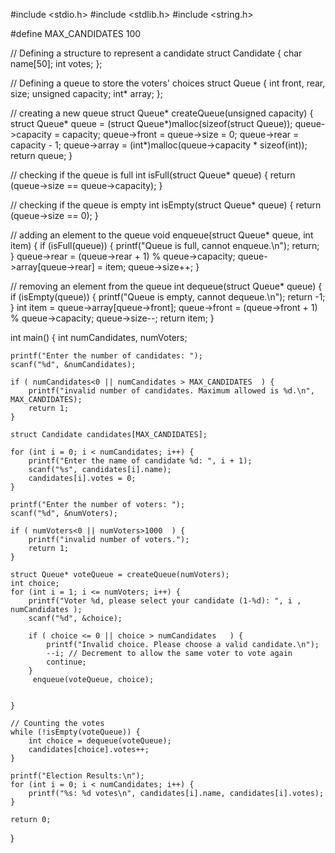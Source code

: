#include <stdio.h>
#include <stdlib.h>
#include <string.h>

#define MAX_CANDIDATES 100

// Defining a structure to represent a candidate
struct Candidate {
    char name[50];
    int votes;
};

// Defining a queue to store the voters' choices
struct Queue {
    int front, rear, size;
    unsigned capacity;
    int* array;
};

// creating a new queue
struct Queue* createQueue(unsigned capacity) {
    struct Queue* queue = (struct Queue*)malloc(sizeof(struct Queue));
    queue->capacity = capacity;
    queue->front = queue->size = 0;
    queue->rear = capacity - 1;
    queue->array = (int*)malloc(queue->capacity * sizeof(int));
    return queue;
}

// checking if the queue is full
int isFull(struct Queue* queue) {
    return (queue->size == queue->capacity);
}

// checking if the queue is empty
int isEmpty(struct Queue* queue) {
    return (queue->size == 0);
}

// adding an element to the queue
void enqueue(struct Queue* queue, int item) {
    if (isFull(queue)) {
        printf("Queue is full, cannot enqueue.\n");
        return;
    }
    queue->rear = (queue->rear + 1) % queue->capacity;
    queue->array[queue->rear] = item;
    queue->size++;
}

// removing an element from the queue
int dequeue(struct Queue* queue) {
    if (isEmpty(queue)) {
        printf("Queue is empty, cannot dequeue.\n");
        return -1;
    }
    int item = queue->array[queue->front];
    queue->front = (queue->front + 1) % queue->capacity;
    queue->size--;
    return item;
}

int main() {
    int numCandidates, numVoters;
   
    printf("Enter the number of candidates: ");
    scanf("%d", &numCandidates);

    if ( numCandidates<0 || numCandidates > MAX_CANDIDATES  ) {
        printf("invalid number of candidates. Maximum allowed is %d.\n", MAX_CANDIDATES);
        return 1;
    }

    struct Candidate candidates[MAX_CANDIDATES];

    for (int i = 0; i < numCandidates; i++) {
        printf("Enter the name of candidate %d: ", i + 1);
        scanf("%s", candidates[i].name);
        candidates[i].votes = 0;
    }

    printf("Enter the number of voters: ");
    scanf("%d", &numVoters);
   
    if ( numVoters<0 || numVoters>1000  ) {
        printf("invalid number of voters.");
        return 1;
    }

    struct Queue* voteQueue = createQueue(numVoters);
    int choice;
    for (int i = 1; i <= numVoters; i++) {
        printf("Voter %d, please select your candidate (1-%d): ", i , numCandidates );
        scanf("%d", &choice);

        if ( choice <= 0 || choice > numCandidates   ) {
            printf("Invalid choice. Please choose a valid candidate.\n");
            --i; // Decrement to allow the same voter to vote again
            continue;
        }
         enqueue(voteQueue, choice);
       
       
    }

    // Counting the votes
    while (!isEmpty(voteQueue)) {
        int choice = dequeue(voteQueue);
        candidates[choice].votes++;
    }

    printf("Election Results:\n");
    for (int i = 0; i < numCandidates; i++) {
        printf("%s: %d votes\n", candidates[i].name, candidates[i].votes);
    }

    return 0;
}

